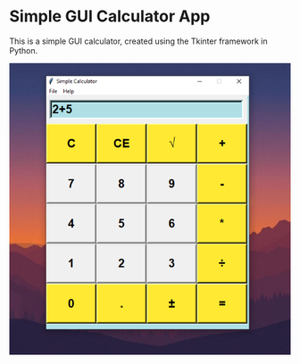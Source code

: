# Simple GUI Calculator App
This is a simple GUI calculator, created using the Tkinter framework in Python.

![Calculator Image](https://github.com/SuwaidAslam/Simple-GUI-Calculator/blob/main/calculator.png)
